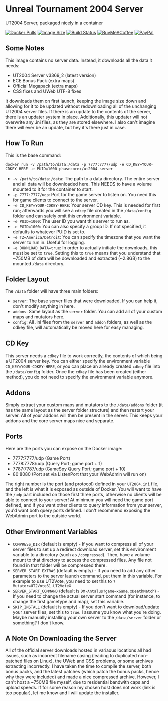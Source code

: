 # Unreal Tournament 2004 Server
UT2004 Server, packaged nicely in a container

[![Docker Pulls](https://img.shields.io/docker/pulls/phasecorex/ut2004-server)](https://hub.docker.com/r/phasecorex/ut2004-server)
[![Image Size](https://images.microbadger.com/badges/image/phasecorex/ut2004-server.svg)](https://microbadger.com/images/phasecorex/ut2004-server)
[![Build Status](https://img.shields.io/docker/build/phasecorex/ut2004-server)](https://hub.docker.com/r/phasecorex/ut2004-server)
[![BuyMeACoffee](https://img.shields.io/badge/buy%20me%20a%20coffee-donate-orange)](https://buymeacoff.ee/phasecorex)
[![PayPal](https://img.shields.io/badge/paypal-donate-blue)](https://paypal.me/pcx)

## Some Notes
This image contains no server data. Instead, it downloads all the data it needs:
 - UT2004 Server v3369_2 (latest version)
 - ECE Bonus Pack (extra maps)
 - Official Megapack (extra maps)
 - CSS fixes and UWeb UTF-8 fixes

It downloads them on first launch, keeping the image size down and allowing for it to be updated without redownloading all of the unchanging UT2004 server files. If there is an update to the contents of the server, there is an updater system in place. Additionally, this updater will not overwrite any .ini files, as they are stored elsewhere. I also can't imagine there will ever be an update, but hey it's there just in case.

## How To Run
This is the base command:
```
docker run -v /path/to/data:/data -p 7777:7777/udp -e CD_KEY=YOUR-CDKEY-HERE -e PUID=1000 phasecorex/ut2004-server
```
- `-v /path/to/data:/data`: The path to a data directory. The entire server and all data will be downloaded here. This NEEDS to have a volume mounted to it for the container to start.
- `-p 7777:7777/udp`: Port for the game server to listen on. You need this for game clients to connect to the server.
- `-e CD_KEY=YOUR-CDKEY-HERE`: Your server CD key. This is needed for first run; afterwards you will see a `cdkey` file created in the `/data/config` folder and can safely omit this environment variable.
- `-e PUID=1000`: The user ID you want this server to run as.
- `-e PGID=1000`: You can also specify a group ID. If not specified, it defaults to whatever PUID is set to.
- `-e TZ=America/Detroit`: You can specify the timezone that you want the server to run in. Useful for logging.
- `-e DOWNLOAD_DATA=true`: In order to actually initiate the downloads, this must be set to `true`. Setting this to `true` means that you understand that ~750MB of data will be downloaded and extracted (~2.8GB) to the mounted `/data` directory.

## Folder Layout
The `/data` folder will have three main folders:
- `server`: The base server files that were downloaded. If you can help it, don't modify anything in here.
- `addons`: Same layout as the `server` folder. You can add all of your custom maps and mutators here.
- `config`: All .ini files from the `server` and `addon` folders, as well as the cdkey file, will automatically be moved here for easy managing.

## CD Key
This server needs a `cdkey` file to work correctly, the contents of which being a UT2004 server key. You can either specify the environment variable `CD_KEY=YOUR-CDKEY-HERE`, or you can place an already created `cdkey` file into the `/data/config` folder. Once the `cdkey` file has been created (either method), you do not need to specify the environment variable anymore.

## Addons
Simply extract your custom maps and mutators to the `/data/addons` folder (it has the same layout as the server folder structure) and then restart your server. All of your addons will then be present in the server. This keeps your addons and the core server maps nice and separate.

## Ports
Here are the ports you can expose on the Docker image:
- 7777:7777/udp  (Game Port)
- 7778:7778/udp  (Query Port; game port + 1)
- 7787:7787/udp  (GameSpy Query Port; game port + 10)
- 80:8080        (Port set via ListenPort that your WebAdmin will run on)

The right number is the port (and protocol) defined in your `UT2004.ini` file, and the left is what it is exposed as outside of Docker. You will want to have the `/udp` part included on those first three ports, otherwise no clients will be able to connect to your server! At minimum you will need the game port defined, and if you want other clients to query information from your server, you'd want both query ports defined. I don't recommend exposing the WebAdmin port to the outside world.

## Other Environment Variables
- `COMPRESS_DIR` (default is empty) - If you want to compress all of your server files to set up a redirect download server, set this environment variable to a directory (such as `/compressed`). Then, have a volume mount to that directory to access the compressed files. Any file not found in that folder will be compressed there.
- `SERVER_START_EXTRAS` (default is empty) - If you need to add any other parameters to the server launch command, put them in this variable. For example to use UT2Vote, you need to set this to `?Mutator=UT2Vote61.UT2VoteX`
- `SERVER_START_COMMAND` (default is `DM-Antalus?game=xGame.xDeathMatch`) - If you need to change the actual server start command (for instance, to change the first gametype and map), set this variable.
- `SKIP_INSTALL` (default is empty) - If you don't want to download/update your server files, set this to `true`. I assume you know what you're doing. Maybe manually installing your own server to the `/data/server` folder or something? I don't know.

## A Note On Downloading the Server
All of the official server downloads hosted in variaous locations all had issues, such as incorrect filename casing (leading to duplicated non-patched files on Linux), the UWeb and CSS problems, or some archives extracting incorrectly. I have taken the time to compile the server, both bonus packs, and the latest patches (which patch the bonus packs, hence why they were included) and made a nice compressed archive. However, I can't host a ~750MB file myself, due to residential bandwith caps and upload speeds. If for some reason my chosen host does not work (link is too popular), let me know and I will update the installer.

